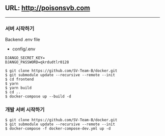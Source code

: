 ## URL: http://poisonsvb.com

---

### 서버 시작하기

Backend .env file

- config/.env

```
DJANGO_SECRET_KEY=
DJANGO_PASSWORD=qkrdudtlr0128
```

```shell
$ git clone https://github.com/SV-Team-B/docker.git
$ git submodule update --recursive --remote --init
$ cd frontend
$ yarn
$ yarn build
$ cd ..
$ docker-compose up --build -d
```

### 개발 서버 시작하기

```shell
$ git clone https://github.com/SV-Team-B/docker.git
$ git submodule update --recursive --remote --init
$ docker-compose -f docker-compose-dev.yml up -d
```
